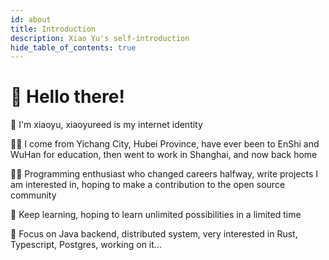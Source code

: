 ```yaml
---
id: about
title: Introduction
description: Xiao Yu's self-introduction
hide_table_of_contents: true
---
```



# 👋 Hello there! 

🧑 I'm xiaoyu, xiaoyureed is my internet identity

🦶🏻 I come from Yichang City, Hubei Province, have ever been to EnShi and WuHan for education, then went to work in Shanghai, and now back home 

👨‍💻 Programming enthusiast who changed careers halfway, write projects I am interested in, hoping to make a contribution to the open source community

🌱 Keep learning, hoping to learn unlimited possibilities in a limited time

🚀 Focus on Java backend, distributed system, very interested in Rust, Typescript, Postgres, working on it...
